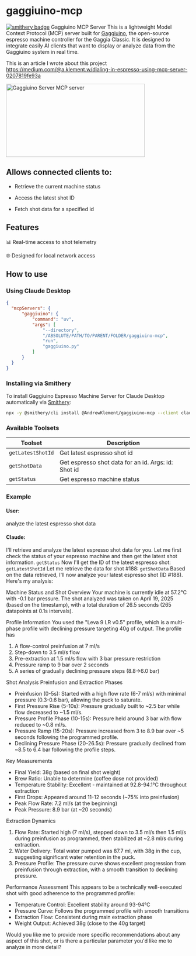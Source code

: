 # gaggiuino-mcp
[![smithery badge](https://smithery.ai/badge/@AndrewKlement/gaggiuino-mcp)](https://smithery.ai/server/@AndrewKlement/gaggiuino-mcp)
Gaggiuino MCP Server
This is a lightweight Model Context Protocol (MCP) server built for [Gaggiuino](https://github.com/Zer0-bit/gaggiuino), the open-source espresso machine controller for the Gaggia Classic. It is designed to integrate easily AI clients that want to display or analyze data from the Gaggiuino system in real time.

This is an article I wrote about this project https://medium.com/@a.klement.w/dialing-in-espresso-using-mcp-server-0207819fe93a

<a href="https://glama.ai/mcp/servers/@AndrewKlement/gaggiuino-mcp">
  <img width="380" height="200" src="https://glama.ai/mcp/servers/@AndrewKlement/gaggiuino-mcp/badge" alt="Gaggiuino Server MCP server" />
</a>

## Allows connected clients to:

- Retrieve the current machine status

- Access the latest shot ID

- Fetch shot data for a specified id 

## Features
📊 Real-time access to shot telemetry

🌐 Designed for local network access

## How to use

### Using Claude Desktop
```json
{
  "mcpServers": {
      "gaggiuino": {
          "command": "uv",
          "args": [
              "--directory",
              "/ABSOLUTE/PATH/TO/PARENT/FOLDER/gaggiuino-mcp",
              "run",
              "gaggiuino.py"
          ]
      }
  }
}
```

### Installing via Smithery

To install Gaggiuino Espresso Machine Server for Claude Desktop automatically via [Smithery](https://smithery.ai/server/@AndrewKlement/gaggiuino-mcp):

```bash
npx -y @smithery/cli install @AndrewKlement/gaggiuino-mcp --client claude
```

### Available Toolsets

| Toolset                 | Description                                                   |
| ----------------------- | ------------------------------------------------------------- |
| `getLatestShotId`       | Get latest espresso shot id                                   |
| `getShotData`           | Get espresso shot data for an id. Args: id: Shot id           |
| `getStatus`             | Get espresso machine status                                   |


### Example
#### User: 
analyze the latest espresso shot data

#### Claude:
I'll retrieve and analyze the latest espresso shot data for you. Let me first check the status of your espresso machine and then get the latest shot information.
`getStatus`
Now I'll get the ID of the latest espresso shot:
`getLatestShotId`
Let me retrieve the data for shot #188:
`getShotData`
Based on the data retrieved, I'll now analyze your latest espresso shot (ID #188). Here's my analysis:

Machine Status and Shot Overview
Your machine is currently idle at 57.2°C with -0.1 bar pressure. The shot analyzed was taken on April 19, 2025 (based on the timestamp), with a total duration of 
26.5 seconds (265 datapoints at 0.1s intervals).

Profile Information
You used the "Leva 9 LR v0.5" profile, which is a multi-phase profile with declining pressure targeting 40g of output. The profile has
1. A flow-control preinfusion at 7 ml/s
2. Step-down to 3.5 ml/s flow
3. Pre-extraction at 1.5 ml/s flow with 3 bar pressure restriction
4. Pressure ramp to 9 bar over 2 seconds
5. A series of gradually declining pressure steps (8.8→6.0 bar)

Shot Analysis
Preinfusion and Extraction Phases
- Preinfusion (0-5s): Started with a high flow rate (6-7 ml/s) with minimal pressure (0.3-0.6 bar), allowing the puck to saturate.
- First Pressure Rise (5-10s): Pressure gradually built to ~2.5 bar while flow decreased to ~1.5 ml/s.
- Pressure Profile Phase (10-15s): Pressure held around 3 bar with flow reduced to ~0.8 ml/s.
- Pressure Ramp (15-20s): Pressure increased from 3 to 8.9 bar over ~5 seconds following the programmed profile.
- Declining Pressure Phase (20-26.5s): Pressure gradually declined from ~8.5 to 6.4 bar following the profile steps.

Key Measurements
- Final Yield: 38g (based on final shot weight)
- Brew Ratio: Unable to determine (coffee dose not provided)
- Temperature Stability: Excellent - maintained at 92.8-94.1°C throughout extraction
- First Drops: Appeared around 11-12 seconds (~75% into preinfusion)
- Peak Flow Rate: 7.2 ml/s (at the beginning)
- Peak Pressure: 8.9 bar (at ~20 seconds)

Extraction Dynamics
1. Flow Rate: Started high (7 ml/s), stepped down to 3.5 ml/s then 1.5 ml/s during preinfusion as programmed, then stabilized at ~2.8 ml/s during extraction.
2. Water Delivery: Total water pumped was 87.7 ml, with 38g in the cup, suggesting significant water retention in the puck.
3. Pressure Profile: The pressure curve shows excellent progression from preinfusion through extraction, with a smooth transition to declining pressure.

Performance Assessment
This appears to be a technically well-executed shot with good adherence to the programmed profile:
- Temperature Control: Excellent stability around 93-94°C
- Pressure Curve: Follows the programmed profile with smooth transitions
- Extraction Flow: Consistent during main extraction phase
- Weight Output: Achieved 38g (close to the 40g target)

Would you like me to provide more specific recommendations about any aspect of this shot, or is there a particular parameter you'd like me to analyze in more detail?

